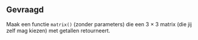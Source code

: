 ## Gevraagd
Maak een functie `matrix()` (zonder parameters) die een 3 × 3 matrix (die jij zelf mag kiezen) met getallen retourneert.
